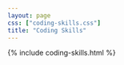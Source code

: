 ```yaml
---
layout: page
css: ["coding-skills.css"]
title: "Coding Skills"
---
```

{% include coding-skills.html %}
